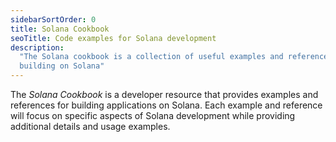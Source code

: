 ```yaml
---
sidebarSortOrder: 0
title: Solana Cookbook
seoTitle: Code examples for Solana development
description:
  "The Solana cookbook is a collection of useful examples and references for
  building on Solana"
---
```



The _Solana Cookbook_ is a developer resource that provides examples and
references for building applications on Solana. Each example and reference will
focus on specific aspects of Solana development while providing additional
details and usage examples.

